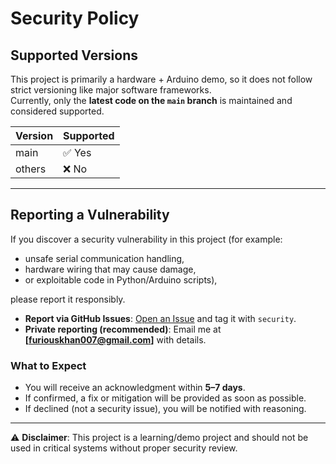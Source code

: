 # Security Policy

## Supported Versions

This project is primarily a hardware + Arduino demo, so it does not follow strict versioning like major software frameworks.  
Currently, only the **latest code on the `main` branch** is maintained and considered supported.

| Version | Supported          |
| ------- | ------------------ |
| main    | ✅ Yes             |
| others  | ❌ No              |

---

## Reporting a Vulnerability

If you discover a security vulnerability in this project (for example:  
- unsafe serial communication handling,  
- hardware wiring that may cause damage,  
- or exploitable code in Python/Arduino scripts),  

please report it responsibly.

- **Report via GitHub Issues**: [Open an Issue](../../issues) and tag it with `security`.  
- **Private reporting (recommended)**: Email me at **[furiouskhan007@gmail.com]** with details.  

### What to Expect
- You will receive an acknowledgment within **5–7 days**.  
- If confirmed, a fix or mitigation will be provided as soon as possible.  
- If declined (not a security issue), you will be notified with reasoning.  

---

⚠️ **Disclaimer**: This project is a learning/demo project and should not be used in critical systems without proper security review.
